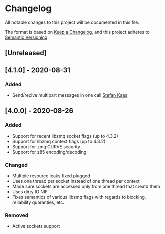 # Changelog

All notable changes to this project will be documented in this file.

The format is based on [Keep a Changelog](https://keepachangelog.com/en/1.0.0/),
and this project adheres to [Semantic Versioning](https://semver.org/spec/v2.0.0.html).

## [Unreleased]

## [4.1.0] - 2020-08-31

### Added

- Send/recive multipart messages in one call [Stefan Kaes](https://github.com/skaes).

## [4.0.0] - 2020-08-26

### Added

- Support for recent libzmq socket flags (up to 4.3.2)
- Support for libzmq context flags (up to 4.3.2)
- Support for zmq CURVE security
- Support for z85 encoding/decoding

### Changed

- Multiple resource leaks fixed plugged
- Uses one thread per socket instead of one thread per context
- Made sure sockets are accessed only from one thread that creatd them
- Uses dirty IO NIF
- Fixes semantics of various libzmq flags with regards to blocking, reliability quaranties, etc.

### Removed

- Active sockets support
